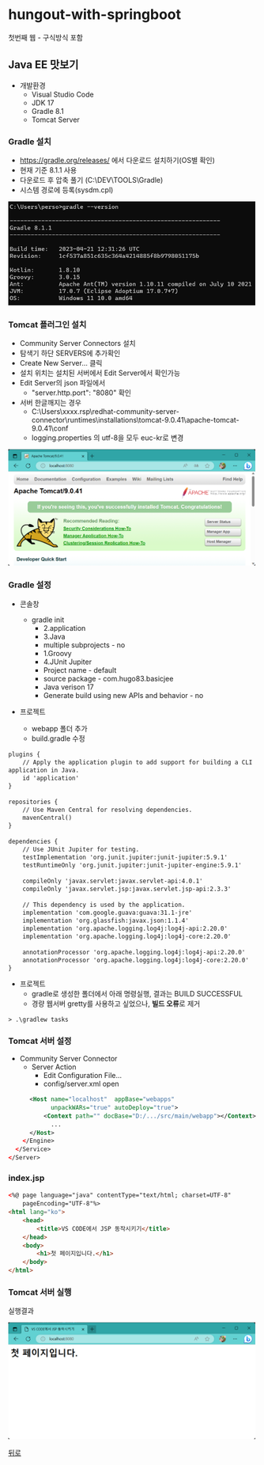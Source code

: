# hungout-with-springboot
첫번째 웹 - 구식방식 포함

## Java EE 맛보기
- 개발환경 
    - Visual Studio Code
    - JDK 17
    - Gradle 8.1
    - Tomcat Server

### Gradle 설치
- https://gradle.org/releases/ 에서 다운로드 설치하기(OS별 확인)
- 현재 기준 8.1.1 사용 
- 다운로드 후 압축 풀기 (C:\DEV\TOOLS\Gradle)
- 시스템 경로에 등록(sysdm.cpl)

<img src="https://raw.githubusercontent.com/hugoMGSung/hungout-with-springboot/main/images/sb0001.png" width="500">

### Tomcat 플러그인 설치
- Community Server Connectors 설치
- 탐색기 하단 SERVERS에 추가확인
- Create New Server... 클릭
- 설치 위치는 설치된 서버에서 Edit Server에서 확인가능
- Edit Server의 json 파일에서 
    - "server.http.port": "8080" 확인
- 서버 한글깨지는 경우
    - C:\Users\xxxx\.rsp\redhat-community-server-connector\runtimes\installations\tomcat-9.0.41\apache-tomcat-9.0.41\conf
    - logging.properties 의 utf-8을 모두 euc-kr로 변경

<img src="https://raw.githubusercontent.com/hugoMGSung/hungout-with-springboot/main/images/sb0002.png" width="500">

### Gradle 설정
- 콘솔창
    - gradle init 
        - 2.application 
        - 3.Java
        - multiple subprojects - no
        - 1.Groovy
        - 4.JUnit Jupiter
        - Project name - default
        - source package - com.hugo83.basicjee
        - Java verison 17
        - Generate build using new APIs and behavior - no

- 프로젝트 
    - webapp 폴더 추가
    - build.gradle 수정

```
plugins {
    // Apply the application plugin to add support for building a CLI application in Java.
    id 'application'
}

repositories {
    // Use Maven Central for resolving dependencies.
    mavenCentral()
}

dependencies {
    // Use JUnit Jupiter for testing.
    testImplementation 'org.junit.jupiter:junit-jupiter:5.9.1'
    testRuntimeOnly 'org.junit.jupiter:junit-jupiter-engine:5.9.1'

    compileOnly 'javax.servlet:javax.servlet-api:4.0.1'
    compileOnly 'javax.servlet.jsp:javax.servlet.jsp-api:2.3.3'

    // This dependency is used by the application.
    implementation 'com.google.guava:guava:31.1-jre'
    implementation 'org.glassfish:javax.json:1.1.4'
    implementation 'org.apache.logging.log4j:log4j-api:2.20.0'
    implementation 'org.apache.logging.log4j:log4j-core:2.20.0'

    annotationProcessor 'org.apache.logging.log4j:log4j-api:2.20.0'
    annotationProcessor 'org.apache.logging.log4j:log4j-core:2.20.0'
}
```

- 프로젝트 
    - gradle로 생성한 폴더에서 아래 명령실행, 결과는  BUILD SUCCESSFUL
    - 경량 웹서버 gretty를 사용하고 싶었으나, **빌드 오류**로 제거


```shell
> .\gradlew tasks
```

### Tomcat 서버 설정
- Community Server Connector 
    - Server Action
        - Edit Configuration File...
        - config/server.xml open

```xml
      <Host name="localhost"  appBase="webapps"
            unpackWARs="true" autoDeploy="true">
          <Context path="" docBase="D:/.../src/main/webapp"></Context>
            ...
      </Host>
    </Engine>
  </Service>
</Server>
```

### index.jsp
```html
<%@ page language="java" contentType="text/html; charset=UTF-8"
    pageEncoding="UTF-8"%>
<html lang="ko">
    <head>
        <title>VS CODE에서 JSP 동작시키기</title>
    </head>
    <body>
        <h1>첫 페이지입니다.</h1>
    </body>
</html>
```

### Tomcat 서버 실행

실행결과

<img src="https://raw.githubusercontent.com/hugoMGSung/hungout-with-springboot/main/images/sb0003.png" width="500">

[뒤로](https://github.com/hugoMGSung/hungout-with-springboot/tree/main)